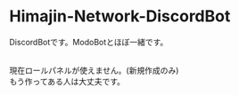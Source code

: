 # Himajin-Network-DiscordBot
DiscordBotです。ModoBotとほぼ一緒です。<br>

<br>現在ロールパネルが使えません。(新規作成のみ)<br>
もう作ってある人は大丈夫です。
